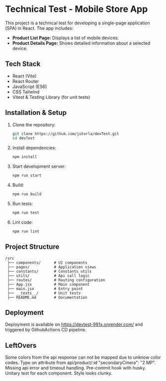 # **Technical Test - Mobile Store App**  

This project is a technical test for developing a single-page application (SPA) in React. The app includes:  

- **Product List Page:** Displays a list of mobile devices.  
- **Product Details Page:** Shows detailed information about a selected device.  

## **Tech Stack**  
- React (Vite)  
- React Router  
- JavaScript (ES6)  
- CSS Tailwind  
- Vitest & Testing Library (for unit tests)  

## **Installation & Setup**  
1. Clone the repository:  
   ```sh
   git clone https://github.com/jutorla/devTest.git
   cd devTest
   ```  
2. Install dependencies:  
   ```sh
   npm install
   ```  
3. Start development server:  
   ```sh
   npm run start
   ```  
4. Build:  
   ```sh
   npm run build
   ```  
5. Run tests:  
   ```sh
   npm run test
   ```  
6. Lint code:  
   ```sh
   npm run lint
   ```  
## **Project Structure**  
```
/src  
 ├── components/      # UI components  
 ├── pages/           # Application views
 ├── constants/       # Constants utils
 ├── utils/           # Api call logic 
 ├── routes/          # Routing configuration  
 ├── App.jsx          # Main component  
 ├── main.jsx         # Entry point  
 ├── __tests__/       # Unit tests  
 ├── README.md        # Documentation  
```
## **Deployment**  
Deployment is available on https://devtest-991x.onrender.com/ and
triggered by GithubActions CD pipeline.

## **LeftOvers**  
Some colors from the api response can not be mapped due to unknow color codes.
Typo on attribute from api/product/:id "secondaryCmera": "2 MP".
Missing api error and timeout handling.
Pre-commit hook with husky.
Unitary test for each component.
Style looks clunky.